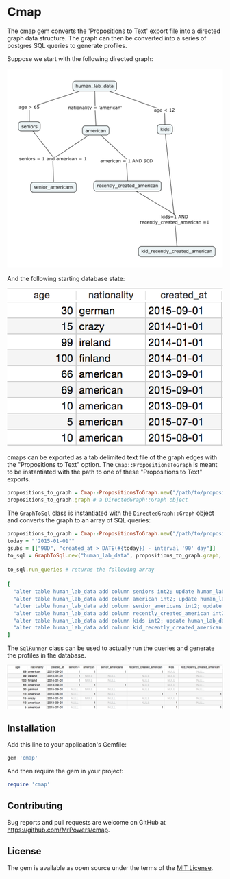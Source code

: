 # Cmap

The cmap gem converts the 'Propositions to Text' export file into a directed graph data structure.  The graph can then be converted into a series of postgres SQL queries to generate profiles.

Suppose we start with the following directed graph:

![](https://github.com/MrPowers/cmap/blob/master/pictures/cmap_example.png)

And the following starting database state:

![](https://github.com/MrPowers/cmap/blob/master/pictures/db_starting.png)

cmaps can be exported as a tab delimited text file of the graph edges with the "Propositions to Text" option.  The `Cmap::PropositionsToGraph` is meant to be instantiated with the path to one of these "Propositions to Text" exports.

```ruby
propositions_to_graph = Cmap::PropositionsToGraph.new("/path/to/propositions_to_text_file")
propositions_to_graph.graph # a DirectedGraph::Graph object
```

The `GraphToSql` class is instantiated with the `DirectedGraph::Graph` object and converts the graph to an array of SQL queries:

```ruby
propositions_to_graph = Cmap::PropositionsToGraph.new("/path/to/propositions_to_text_file")
today = "'2015-01-01'"
gsubs = [["90D", "created_at > DATE(#{today}) - interval '90' day"]]
to_sql = GraphToSql.new("human_lab_data", propositions_to_graph.graph, gsubs)

to_sql.run_queries # returns the following array

[
  "alter table human_lab_data add column seniors int2; update human_lab_data set seniors = 1 where (age > 65);",
  "alter table human_lab_data add column american int2; update human_lab_data set american = 1 where (nationality = 'american');",
  "alter table human_lab_data add column senior_americans int2; update human_lab_data set senior_americans = 1 where (seniors = 1 and american = 1);",
  "alter table human_lab_data add column recently_created_american int2; update human_lab_data set recently_created_american = 1 where (nationality = 'american' and created_at > DATE('2015-01-01') - interval '90' day);",
  "alter table human_lab_data add column kids int2; update human_lab_data set kids = 1 where (age < 12);",
  "alter table human_lab_data add column kid_recently_created_american int2; update human_lab_data set kid_recently_created_american = 1 where (kids=1 AND recently_created_american =1);"
]
```

The `SqlRunner` class can be used to actually run the queries and generate the profiles in the database.

![](https://github.com/MrPowers/cmap/blob/master/pictures/db_ending.png)

## Installation

Add this line to your application's Gemfile:

```ruby
gem 'cmap'
```

And then require the gem in your project:

```ruby
require 'cmap'
```

## Contributing

Bug reports and pull requests are welcome on GitHub at https://github.com/MrPowers/cmap.


## License

The gem is available as open source under the terms of the [MIT License](http://opensource.org/licenses/MIT).

